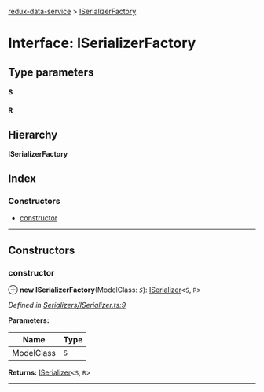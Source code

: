 [redux-data-service](../README.md) > [ISerializerFactory](../interfaces/iserializerfactory.md)

# Interface: ISerializerFactory

## Type parameters
#### S 
#### R 
## Hierarchy

**ISerializerFactory**

## Index

### Constructors

* [constructor](iserializerfactory.md#constructor)

---

## Constructors

<a id="constructor"></a>

###  constructor

⊕ **new ISerializerFactory**(ModelClass: *`S`*): [ISerializer](iserializer.md)<`S`, `R`>

*Defined in [Serializers/ISerializer.ts:9](https://github.com/Rediker-Software/redux-data-service/blob/860210a/src/Serializers/ISerializer.ts#L9)*

**Parameters:**

| Name | Type |
| ------ | ------ |
| ModelClass | `S` |

**Returns:** [ISerializer](iserializer.md)<`S`, `R`>

___


